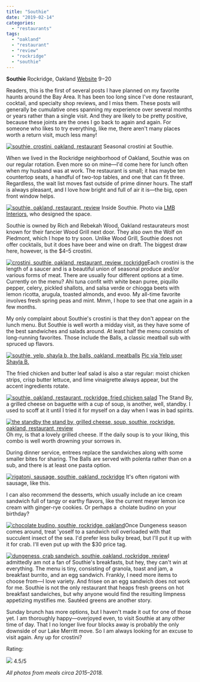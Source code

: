 ```yaml
---
title: "Southie"
date: "2019-02-14"
categories:
  - "restaurants"
tags:
  - "oakland"
  - "restaurant"
  - "review"
  - "rockridge"
  - "southie"
---
```


**Southie** Rockridge, Oakland [Website](http://southieoakland.com/?page_id=5) $9-$20

Readers, this is the first of several posts I have planned on my favorite haunts around the Bay Area. It has been too long since I've done restaurant, cocktail, and specialty shop reviews, and I miss them. These posts will generally be cumulative ones spanning my experience over several months or years rather than a single visit. And they are likely to be pretty positive, because these joints are the ones I go back to again and again. For someone who likes to try everything, like me, there aren't many places worth a return visit, much less many!




<div class="caption">

[![southie, crostini, oakland, restaurant](https://thegourmez-wpmedia.s3.amazonaws.com/2019/02/Southie-2-500x313.jpg)](https://thegourmez-wpmedia.s3.amazonaws.com/2019/02/Southie-2.jpg) Seasonal crostini at Southie.</div>


When we lived in the Rockridge neighborhood of Oakland, Southie was on our regular rotation. Even more so on mine—I'd come here for lunch often when my husband was at work. The restaurant is small; it has maybe ten countertop seats, a handful of two-top tables, and one that can fit three. Regardless, the wait list moves fast outside of prime dinner hours. The staff is always pleasant, and I love how bright and full of air it is—the big, open front window helps.




<div class="caption">

[![southie, oakland, restaurant, review](https://thegourmez-wpmedia.s3.amazonaws.com/2019/02/hargis_110409_012_LowRes-500x402.jpg)](https://thegourmez-wpmedia.s3.amazonaws.com/2019/02/hargis_110409_012_LowRes.jpg) Inside Southie. Photo via [LMB Interiors](https://www.lmbinteriors.com/restaurant-design/southie-is-open-for-biz/), who designed the space.</div>


Southie is owned by Rich and Rebekah Wood, Oakland restaurateurs most known for their fancier Wood Grill next door. They also own the Wolf on Piedmont, which I hope to try soon. Unlike Wood Grill, Southie does not offer cocktails, but it does have beer and wine on draft. The biggest draw here, however, is the $4–5 crostini.

[![crostini, southie, oakland, restaurant, review, rockridge](https://thegourmez-wpmedia.s3.amazonaws.com/2019/02/Southie-500x454.jpg)](https://thegourmez-wpmedia.s3.amazonaws.com/2019/02/Southie.jpg)Each crostini is the length of a saucer and is a beautiful union of seasonal produce and/or various forms of meat. There are usually four different options at a time. Currently on the menu? Ahi tuna confit with white bean puree, piquillo pepper, celery, pickled shallots, and salsa verde or chiogga beets with lemon ricotta, arugula, toasted almonds, and evoo. My all-time favorite involves fresh spring peas and mint. Mmm, I hope to see that one again in a few months.

My only complaint about Southie's crostini is that they don't appear on the lunch menu. But Southie is well worth a midday visit, as they have some of the best sandwiches and salads around. At least half the menu consists of long-running favorites. Those include the Balls, a classic meatball sub with spruced up flavors.




<div class="caption">

[![southie, yelp, shayla b, the balls, oakland, meatballs](https://thegourmez-wpmedia.s3.amazonaws.com/2019/02/the-balls-southie-500x375.jpg)](https://thegourmez-wpmedia.s3.amazonaws.com/2019/02/the-balls-southie.jpg) [Pic via Yelp user Shayla B.](https://www.yelp.com/user_details?userid=LNzUe8fwKeS5HRaxtb55gw)</div>


The fried chicken and butter leaf salad is also a star regular: moist chicken strips, crisp butter lettuce, and lime vinaigrette always appear, but the accent ingredients rotate.

[![southie, oakland, restaurant, rockridge, fried chicken salad](https://thegourmez-wpmedia.s3.amazonaws.com/2019/02/Southie_4-375x500.jpg)](https://thegourmez-wpmedia.s3.amazonaws.com/2019/02/Southie_4.jpg) The Stand By, a grilled cheese on baguette with a cup of soup, is another, well, standby. I used to scoff at it until I tried it for myself on a day when I was in bad spirits.

[![the standby the stand by, grilled cheese, soup, southie, rockridge, oakland, restaurant, review](https://thegourmez-wpmedia.s3.amazonaws.com/2019/02/Southie_2-500x291.jpg)](https://thegourmez-wpmedia.s3.amazonaws.com/2019/02/Southie_2.jpg)Oh my, is that a lovely grilled cheese. If the daily soup is to your liking, this combo is well worth drowning your sorrows in.

During dinner service, entrees replace the sandwiches along with some smaller bites for sharing. The Balls are served with polenta rather than on a sub, and there is at least one pasta option.




<div class="caption">

[![rigatoni, sausage, southie, oakland, rockridge](https://thegourmez-wpmedia.s3.amazonaws.com/2019/02/Southie-21-500x282.jpg)](https://thegourmez-wpmedia.s3.amazonaws.com/2019/02/Southie-21.jpg) It's often rigatoni with sausage, like this.</div>


I can also recommend the desserts, which usually include an ice cream sandwich full of tangy or earthy flavors, like the current meyer lemon ice cream with ginger-rye cookies. Or perhaps a  cholate budino on your birthday?

[![chocolate budino, southie, rockridge, oakland](https://thegourmez-wpmedia.s3.amazonaws.com/2019/02/Southie_3-500x500.jpg)](https://thegourmez-wpmedia.s3.amazonaws.com/2019/02/Southie_3.jpg)Once Dungeness season comes around, treat 'yoself to a sandwich roll overloaded with that succulent insect of the sea. I'd prefer less bulky bread, but I'll put it up with it for crab. I'll even put up with the $30 price tag.

[![dungeness, crab sandwich, southie, oakland, rockridge, review](https://thegourmez-wpmedia.s3.amazonaws.com/2019/02/Southie-3-500x500.jpg)](https://thegourmez-wpmedia.s3.amazonaws.com/2019/02/Southie-3.jpg)I admittedly am not a fan of Southie's breakfasts, but hey, they can't win at everything. The menu is tiny, consisting of granola, toast and jam, a breakfast burrito, and an egg sandwich. Frankly, I need more items to choose from—I love variety. And frisee on an egg sandwich does not work for me. Southie is not the only restaurant that heaps fresh greens on hot breakfast sandwiches, but why anyone would find the resulting limpness appetizing mystifies me. Sautéed greens are another story.

Sunday brunch has more options, but I haven't made it out for one of those yet. I am thoroughly happy—overjoyed even, to visit Southie at any other time of day. That I no longer live four blocks away is probably the only downside of our Lake Merritt move. So I am always looking for an excuse to visit again. Any up for crostini?

Rating:




<div class="caption">

[![](https://thegourmez-wpmedia.s3.amazonaws.com/2009/02/rating_truffle1.gif)](https://thegourmez-wpmedia.s3.amazonaws.com/2009/02/rating_truffle1.gif) 4.5/5</div>


_All photos from meals circa 2015–2018._
